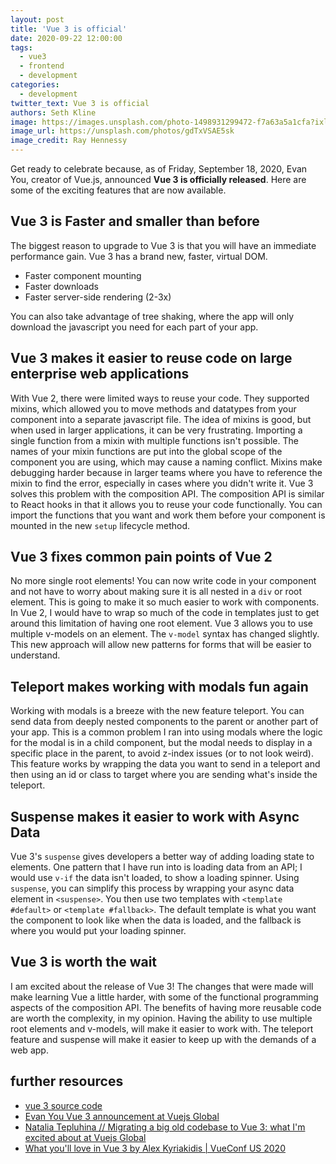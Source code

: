 ```yaml
---
layout: post
title: 'Vue 3 is official'
date: 2020-09-22 12:00:00
tags:
  - vue3
  - frontend
  - development
categories:
  - development
twitter_text: Vue 3 is official
authors: Seth Kline
image: https://images.unsplash.com/photo-1498931299472-f7a63a5a1cfa?ixlib=rb-1.2.1&auto=format&fit=crop&w=2049&q=80
image_url: https://unsplash.com/photos/gdTxVSAE5sk
image_credit: Ray Hennessy
---
```


Get ready to celebrate because, as of Friday, September 18, 2020, Evan You, creator of Vue.js, announced **Vue 3 is officially released**.
Here are some of the exciting features that are now available.

## Vue 3 is Faster and smaller than before

The biggest reason to upgrade to Vue 3 is that you will have an immediate performance gain. Vue 3 has a brand new, faster, virtual DOM.

- Faster component mounting
- Faster downloads
- Faster server-side rendering (2-3x)

You can also take advantage of tree shaking, where the app will only download the javascript you need for each part of your app.

## Vue 3 makes it easier to reuse code on large enterprise web applications

With Vue 2, there were limited ways to reuse your code. They supported mixins, which allowed you to move methods and datatypes from your component into a separate javascript file. The idea of mixins is good, but when used in larger applications, it can be very frustrating. Importing a single function from a mixin with multiple functions isn't possible. The names of your mixin functions are put into the global scope of the component you are using, which may cause a naming conflict. Mixins make debugging harder because in larger teams where you have to reference the mixin to find the error, especially in cases where you didn't write it.
Vue 3 solves this problem with the composition API. The composition API is similar to React hooks in that it allows you to reuse your code functionally. You can import the functions that you want and work them before your component is mounted in the new `setup` lifecycle method.

## Vue 3 fixes common pain points of Vue 2

No more single root elements! You can now write code in your component and not have to worry about making sure it is all nested in a `div` or root element. This is going to make it so much easier to work with components. In Vue 2, I would have to wrap so much of the code in templates just to get around this limitation of having one root element.
Vue 3 allows you to use multiple v-models on an element. The `v-model` syntax has changed slightly. This new approach will allow new patterns for forms that will be easier to understand.

## Teleport makes working with modals fun again

Working with modals is a breeze with the new feature teleport. You can send data from deeply nested components to the parent or another part of your app. This is a common problem I ran into using modals where the logic for the modal is in a child component, but the modal needs to display in a specific place in the parent, to avoid z-index issues (or to not look weird). This feature works by wrapping the data you want to send in a teleport and then using an id or class to target where you are sending what's inside the teleport.

## Suspense makes it easier to work with Async Data

Vue 3's `suspense` gives developers a better way of adding loading state to elements. One pattern that I have run into is loading data from an API; I would use `v-if` the data isn't loaded, to show a loading spinner. Using `suspense`, you can simplify this process by wrapping your async data element in `<suspense>`. You then use two templates with `<template #default>` or `<template #fallback>`. The default template is what you want the component to look like when the data is loaded, and the fallback is where you would put your loading spinner.

## Vue 3 is worth the wait

I am excited about the release of Vue 3! The changes that were made will make learning Vue a little harder, with some of the functional programming aspects of the composition API. The benefits of having more reusable code are worth the complexity, in my opinion. Having the ability to use multiple root elements and v-models, will make it easier to work with. The teleport feature and suspense will make it easier to keep up with the demands of a web app.

## further resources

- [vue 3 source code](https://github.com/vuejs/vue-next/releases/tag/v3.0.0)
- [Evan You Vue 3 announcement at Vuejs Global](https://www.youtube.com/watch?v=Vp5ANvd88x0&t)
- [Natalia Tepluhina // Migrating a big old codebase to Vue 3: what I'm excited about at Vuejs Global](https://www.youtube.com/watch?v=K1JoWmXh4qA&t)
- [What you'll love in Vue 3 by Alex Kyriakidis | VueConf US 2020](https://www.youtube.com/watch?v=feSVHEQ8ik4)
